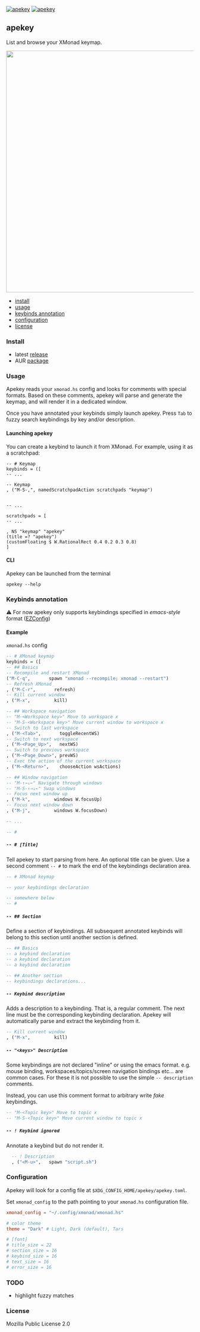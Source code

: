 [![apekey](https://img.shields.io/github/actions/workflow/status/doums/apekey/test.yml?color=0D0D0D&logoColor=BFBFBF&labelColor=404040&logo=github&style=for-the-badge)](https://github.com/doums/apekey/actions?query=workflow%3Aapekey)
[![apekey](https://img.shields.io/aur/version/apekey?color=0D0D0D&logoColor=BFBFBF&labelColor=404040&logo=arch-linux&style=for-the-badge)](https://aur.archlinux.org/packages/apekey/)

## apekey

List and browse your XMonad keymap.

<img src="https://user-images.githubusercontent.com/6359431/211675677-0e8b44d4-7551-4da4-9d5a-51c83c95b895.png" width="650">

- [install](#install)
- [usage](#usage)
- [keybinds annotation](#keybinds-annotation)
- [configuration](#configuration)
- [license](#license)

### Install

- latest [release](https://github.com/doums/apekey/releases/latest)
- AUR [package](https://aur.archlinux.org/packages/apekey)

### Usage

Apekey reads your `xmonad.hs` config and looks for comments with
special formats. Based on these comments, apekey will parse and
generate the keymap, and will render it in a dedicated window.

Once you have annotated your keybinds simply launch apekey. Press
`Tab` to fuzzy search keybindings by key and/or description.

#### Launching apekey

You can create a keybind to launch it from XMonad. For example,
using it as a scratchpad:

```
-- # Keymap
keybinds = ([
-- ...

-- Keymap
, ("M-S-,", namedScratchpadAction scratchpads "keymap")


-- ...

scratchpads = [
-- ...

, NS "keymap" "apekey"
(title =? "apekey")
(customFloating $ W.RationalRect 0.4 0.2 0.3 0.8)
]
```

#### CLI

Apekey can be launched from the terminal

```shell
apekey --help
```

### Keybinds annotation

⚠ For now apekey only supports keybindings specified in
_emacs-style_ format
([EZConfig](https://xmonad.github.io/xmonad-docs/xmonad-contrib/XMonad-Util-EZConfig.html))

#### Example

`xmonad.hs` config

```haskell
-- # XMonad keymap
keybinds = ([
-- ## Basics
-- Recompile and restart XMonad
("M-C-q",       spawn "xmonad --recompile; xmonad --restart")
-- Refresh XMonad
, ("M-C-r",       refresh)
-- Kill current window
, ("M-x",         kill)

-- ## Workspace navigation
-- "M-<Workspace key>" Move to workspace x
-- "M-S-<Workspace key>" Move current window to workspace x
-- Switch to last workspace
, ("M-<Tab>",       toggleRecentWS)
-- Switch to next workspace
, ("M-<Page_Up>",   nextWS)
-- Switch to previous workspace
, ("M-<Page_Down>", prevWS)
-- Exec the action of the current workspace
, ("M-<Return>",    chooseAction wsActions)

-- ## Window navigation
-- "M-↑→↓←" Navigate through windows
-- "M-S-↑→↓←" Swap windows
-- Focus next window up
, ("M-k",         windows W.focusUp)
-- Focus next window down
, ("M-j",         windows W.focusDown)

-- ...

-- #
```

##### `-- # [Title]`

Tell apekey to start parsing from here. An optional title can be
given. Use a second comment `-- #` to mark the end of the
keybindings declaration area.

```haskell
-- # XMonad keymap

-- your keybindings declaration

-- somewhere below
-- #
```

##### `-- ## Section`

Define a section of keybindings. All subsequent annotated keybinds
will belong to this section until another section is defined.

```haskell
-- ## Basics
-- a keybind declaration
-- a keybind declaration
-- a keybind declaration

-- ## Another section
-- keybindings declarations...
```

##### `-- Keybind description`

Adds a description to a keybinding. That is, a regular comment.
The next line must be the corresponding keybinding declaration.
Apekey will automatically parse and extract the keybinding from
it.

```haskell
-- Kill current window
, ("M-x",         kill)
```

##### `-- "<keys>" Description`

Some keybindings are not declared "inline" or using the emacs format.
e.g. mouse binding, workspaces/topics/screen navigation bindings
etc... are common cases. For these it is not possible to use the
simple `-- description` comments.

Instead, you can use this comment format to arbitrary write _fake_
keybindings.

```haskell
-- "M-<Topic key>" Move to topic x
-- "M-S-<Topic key>" Move current window to topic x
```

##### `-- ! Keybind ignored`

Annotate a keybind but do not render it.

```haskell
  -- ! Description
  , ("<M-u>",   spawn "script.sh")
```

### Configuration

Apekey will look for a config file at
`$XDG_CONFIG_HOME/apekey/apekey.toml`.

Set `xmonad_config` to the path pointing to your
`xmonad.hs` configuration file.

```toml
xmonad_config = "~/.config/xmonad/xmonad.hs"

# color theme
theme = "Dark" # Light, Dark (default), Tars

# [font]
# title_size = 22
# section_size = 16
# keybind_size = 16
# text_size = 16
# error_size = 16
```

### TODO

- highlight fuzzy matches

### License

Mozilla Public License 2.0
